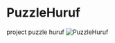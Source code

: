 # PuzzleHuruf
project puzzle huruf
![PuzzleHuruf](https://user-images.githubusercontent.com/37255009/183242195-7fc17207-9bf0-4680-95a3-69b014fc8c80.png)

